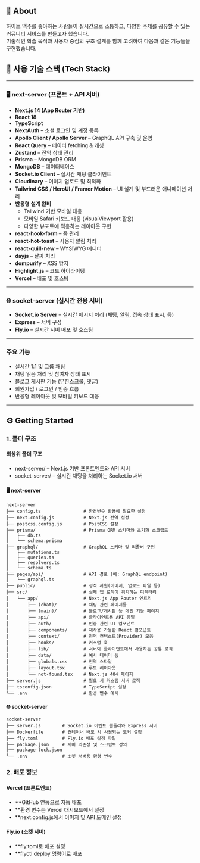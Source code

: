 ## 📖 About

하이트 맥주를 좋아하는 사람들이 실시간으로 소통하고, 다양한 주제를 공유할 수 있는 커뮤니티 서비스를 만들고자 했습니다.  
기술적인 학습 목적과 사용자 중심의 구조 설계를 함께 고려하여 다음과 같은 기능들을 구현했습니다.


## 🚀 사용 기술 스택 (Tech Stack)

---

### 🖥️ next-server (프론트 + API 서버)

- **Next.js 14 (App Router 기반)**
- **React 18**
- **TypeScript**
- **NextAuth** – 소셜 로그인 및 계정 등록
- **Apollo Client / Apollo Server** – GraphQL API 구축 및 운영
- **React Query** – 데이터 fetching & 캐싱
- **Zustand** – 전역 상태 관리
- **Prisma** – MongoDB ORM
- **MongoDB** – 데이터베이스
- **Socket.io Client** – 실시간 채팅 클라이언트
- **Cloudinary** – 이미지 업로드 및 최적화
- **Tailwind CSS / HeroUI / Framer Motion** – UI 설계 및 부드러운 애니메이션 처리
- **반응형 설계 완비**
  - Tailwind 기반 모바일 대응
  - 모바일 Safari 키보드 대응 (visualViewport 활용)
  - 다양한 뷰포트에 적응하는 레이아웃 구현
- **react-hook-form** – 폼 관리
- **react-hot-toast** – 사용자 알림 처리
- **react-quill-new** – WYSIWYG 에디터
- **dayjs** – 날짜 처리
- **dompurify** – XSS 방지
- **Highlight.js** – 코드 하이라이팅
- **Vercel** – 배포 및 호스팅

---

### 🌐 socket-server (실시간 전용 서버)

- **Socket.io Server** – 실시간 메시지 처리 (채팅, 알림, 접속 상태 표시, 등)
- **Express** – 서버 구성
- **Fly.io** – 실시간 서버 배포 및 호스팅

---

### 주요 기능

- 실시간 1:1 및 그룹 채팅
- 채팅 읽음 처리 및 참여자 상태 표시
- 블로그 게시판 기능 (무한스크롤, 댓글)
- 회원가입 / 로그인 / 인증 흐름
- 반응형 레이아웃 및 모바일 키보드 대응

---

## ⚙️ Getting Started

### 1.  폴더 구조


#### 최상위 폴더 구조
- next-server/ – Next.js 기반 프론트엔드와 API 서버 
- socket-server/ – 실시간 채팅을 처리하는 Socket.io 서버

#### 🖥️ next-server
```
next-server
├── config.ts                # 환경변수 활용에 필요한 설정
├── next.config.js           # Next.js 전역 설정
├── postcss.config.js        # PostCSS 설정
├── prisma/                  # Prisma ORM 스키마와 초기화 스크립트
│   ├── db.ts
│   └── schema.prisma
├── graphql/                 # GraphQL 스키마 및 리졸버 구현
│   ├── mutations.ts
│   ├── queries.ts
│   ├── resolvers.ts
│   └── schema.ts
├── pages/api/               # API 경로 (예: GraphQL endpoint)
│   └── graphql.ts
├── public/                  # 정적 자원(이미지, 업로드 파일 등)
├── src/                     # 실제 앱 로직이 위치하는 디렉터리
│   └── app/                 # Next.js App Router 엔트리
│       ├── (chat)/          # 채팅 관련 페이지들
│       ├── (main)/          # 블로그/게시판 등 메인 기능 페이지
│       ├── api/             # 클라이언트용 API 유틸
│       ├── auth/            # 인증 관련 UI 컴포넌트
│       ├── components/      # 재사용 가능한 React 컴포넌트
│       ├── context/         # 전역 컨텍스트(Provider) 모음
│       ├── hooks/           # 커스텀 훅
│       ├── lib/             # 서버와 클라이언트에서 사용하는 공통 로직
│       ├── data/            # 예시 데이터 등
│       ├── globals.css      # 전역 스타일
│       ├── layout.tsx       # 루트 레이아웃
│       └── not-found.tsx    # Next.js 404 페이지
├── server.js                # 필요 시 커스텀 서버 로직
├── tsconfig.json            # TypeScript 설정
└── .env                     # 환경 변수 예시 
```

#### 🌐 socket-server
```
socket-server
├── server.js        # Socket.io 이벤트 핸들러와 Express 서버
├── Dockerfile       # 컨테이너 배포 시 사용되는 도커 설정
├── fly.toml         # Fly.io 배포 설정 파일
├── package.json     # 서버 의존성 및 스크립트 정의
├── package-lock.json
└── .env             # 소켓 서버용 환경 변수
```


### 2. 배포 정보


#### Vercel (프론트엔드)
- **GitHub 연동으로 자동 배포
- **환경 변수는 Vercel 대시보드에서 설정
- **next.config.js에서 이미지 및 API 도메인 설정

#### Fly.io (소켓 서버)
- **fly.toml로 배포 설정
- **flyctl deploy 명령어로 배포